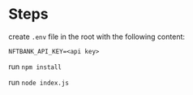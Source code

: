 # Steps

create `.env` file in the root with the following content:

```
NFTBANK_API_KEY=<api key>
```

run `npm install`

run `node index.js`